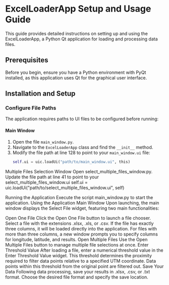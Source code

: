 # ExcelLoaderApp Setup and Usage Guide

This guide provides detailed instructions on setting up and using the ExcelLoaderApp, a Python Qt application for loading and processing data files.

## Prerequisites

Before you begin, ensure you have a Python environment with PyQt installed, as this application uses Qt for the graphical user interface.

## Installation and Setup

### Configure File Paths

The application requires paths to UI files to be configured before running:

#### Main Window

1. Open the file `main_window.py`.
2. Navigate to the `ExcelLoaderApp` class and find the `__init__` method.
3. Modify the file path at line 128 to point to your `main_window.ui` file:
   ```python
   self.ui = uic.loadUi("path/to/main_window.ui", this)

Multiple Files Selection Window
Open select_multiple_files_window.py.
Update the file path at line 41 to point to your select_multiple_files_window.ui
self.ui = uic.loadUi("path/to/select_multiple_files_window.ui", self)

Running the Application
Execute the script main_window.py to start the application.
Using the Application
Main Window
Upon launching, the main window displays the Select File widget, featuring two main functionalities:

Open One File
Click the Open One File button to launch a file chooser.
Select a file with the extensions .xlsx, .xls, or .csv.
If the file has exactly three columns, it will be loaded directly into the application.
For files with more than three columns, a new window prompts you to specify columns for longitude, latitude, and results.
Open Multiple Files
Use the Open Multiple Files button to manage multiple file selections at once.
Enter Threshold Value
After loading a file, enter a numerical threshold value in the Enter Threshold Value widget.
This threshold determines the proximity required to filter data points relative to a specified UTM coordinate.
Data points within this threshold from the original point are filtered out.
Save Your Data
Following data processing, save your results in .xlsx, .csv, or .txt format.
Choose the desired file format and specify the save location.

